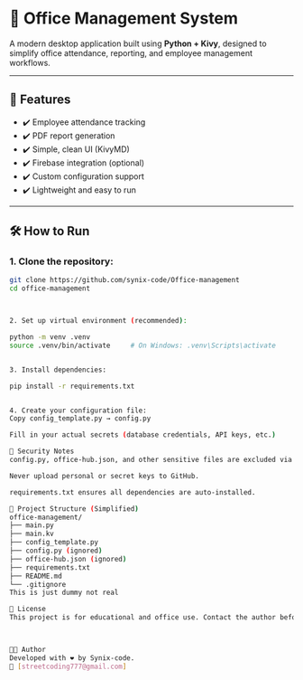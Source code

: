 # 🏢 Office Management System

A modern desktop application built using **Python + Kivy**, designed to simplify office attendance, reporting, and employee management workflows.

---

## 🚀 Features

- ✔️ Employee attendance tracking
- ✔️ PDF report generation
- ✔️ Simple, clean UI (KivyMD)
- ✔️ Firebase integration (optional)
- ✔️ Custom configuration support
- ✔️ Lightweight and easy to run

---

## 🛠️ How to Run

### 1. Clone the repository:
```bash
git clone https://github.com/synix-code/Office-management
cd office-management



2. Set up virtual environment (recommended):

python -m venv .venv
source .venv/bin/activate     # On Windows: .venv\Scripts\activate


3. Install dependencies:

pip install -r requirements.txt


4. Create your configuration file:
Copy config_template.py → config.py

Fill in your actual secrets (database credentials, API keys, etc.)

🔐 Security Notes
config.py, office-hub.json, and other sensitive files are excluded via .gitignore.

Never upload personal or secret keys to GitHub.

requirements.txt ensures all dependencies are auto-installed.

📁 Project Structure (Simplified)
office-management/
├── main.py
├── main.kv
├── config_template.py
├── config.py (ignored)
├── office-hub.json (ignored)
├── requirements.txt
├── README.md
└── .gitignore
This is just dummy not real

📌 License
This project is for educational and office use. Contact the author before using it commercially.



👨‍💻 Author
Developed with ❤️ by Synix-code.
📧 [streetcoding777@gmail.com]
